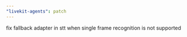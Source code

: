 ```yaml
---
"livekit-agents": patch
---
```


fix fallback adapter in stt when single frame recognition is not supported
